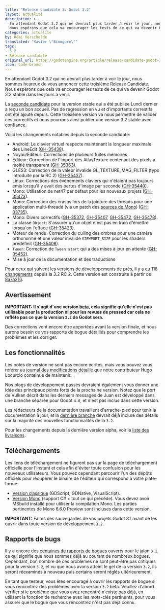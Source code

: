 ```yaml
---
title: "Release candidate 3: Godot 3.2"
layout: actualite
description: >-
  En attendant Godot 3.2 qui ne devrait plus tarder à voir le jour, nous sommes heureux de vous annoncer cette troisième Release Candidate.
  Nous espérons que cela va encourager les tests de ce qui va devenir Godot 3.2 stable dans les jours à venir.
categories: actualite
by: Rémi Verschelde 
translated: "Xavier \"Binogure\""
tags:
- 3.2
- Release candidate
original_url: https://godotengine.org/article/release-candidate-godot-3-2-rc-3
icon: code-branch
---
```


En attendant Godot 3.2 qui ne devrait plus tarder à voir le jour, nous sommes heureux de vous annoncer cette troisième Release Candidate.
Nous espérons que cela va encourager les tests de ce qui va devenir Godot 3.2 stable dans les jours à venir.

La [seconde candidate](https://www.godot-francophone.org/actualite-release-candidate-3-2-rc-2/) pour la version stable qui a été publiée Lundi dernier a reçu un bon accueil. Pas de regression en vu et d'importants correstifs ont été ajouté depuis. Cette troisième version va nous permettre de valider ces correctifs et nous pourrons ainsi publier une version 3.2 stable avec confiance.

Voici les changements notables depuis la seconde candidate:
- Android: Le clavier virtuel respecte maintenant la longueur maximale des LineEdit ([GH-35438](https://github.com/godotengine/godot/pull/35438)).
- Noyau/Editeur: Corrections de plusieurs fuites mémoires
- Éditeur: Correction de l'import des AtlasTexture contenant des pixels a moitié transparent ([GH-35363](https://github.com/godotengine/godot/pull/35363)).
- GLES3: Correction de la valeur invalide GL_TEXTURE_MAG_FILTER (typo introduite par la RC 2) ([GH-35437](https://github.com/godotengine/godot/pull/35437)).
- Linux: Corrections des évènements claviers qui n'étaient pas toujours émis lorsqu'il y avait des pertes d'image par seconde ([GH-35440](https://github.com/godotengine/godot/pull/35440)).
- Mono: Utilisation de net47 par défaut pour les nouveaux projets ([GH-35473](https://github.com/godotengine/godot/pull/35473)).
- Mono: Correction des crashs lors de la jointure des threads pour une application multi-threadé (via un patch des [sources de Mono](https://github.com/godotengine/godot-mono-builds/commit/7e3e21defce3120f4ef4cca6e6838dded15fd13c)) ([GH-33735](https://github.com/godotengine/godot/issues/33735)).
- Mono: Divers correctifs ([GH-35372](https://github.com/godotengine/godot/pull/35372), [GH-35407](https://github.com/godotengine/godot/pull/35407), [GH-35472](https://github.com/godotengine/godot/pull/35472), [GH-35478](https://github.com/godotengine/godot/pull/35478)).
- La classe `Object`: S'assurer qu'un objet n'est pas en train d'émettre lorsqu'on l'efface ([GH-35423](https://github.com/godotengine/godot/pull/35423)).
- Moteur de rendu: Correction du culling des ombres pour une caméra orthonormé et une valeur invalide `VIEWPORT_SIZE` pour les shaders prédéfinit ([GH-35406](https://github.com/godotengine/godot/pull/35406)).
- `Tween`: Correction de `Tween:start` qui a des mises à jour en attente ([GH-35452](https://github.com/godotengine/godot/pull/35452)).
- Mise à jour de la documentation et des traductions

Pour ceux qui suivent les versions de développements de près, il y a eu [118 changements](https://github.com/godotengine/godot/compare/adb6734b491091663d9159efe6e5a5fa9ff5202f...8a7a216be5dfbd8e2b7f32c39a92bbecec9306ca) depuis la 3.2 RC 2. Cette version est construite à partir de [8a7a216](https://github.com/godotengine/godot/commit/8a7a216be5dfbd8e2b7f32c39a92bbecec9306ca).

## Avertissement
**IMPORTANT: Il s'agit d'une version [beta](https://en.wikipedia.org/wiki/Software_release_life_cycle#Beta), cela signifie qu'elle n'est pas utilisable pour la production ni pour les revues de pressed car cela ne reflète pas ce que la version `3.2` de Godot sera.**

Des corrections vont encore être apportées avant la version finale, et nous aurons besoin de vos rapports de bogue détaillés pour comprendre les problèmes et les corriger.

## Les fonctionnalités
Les notes de version ne sont pas encore écrites, mais vous pouvez vous référer au [journal des modifications détaillé](https://github.com/godotengine/godot/blob/master/CHANGELOG.md) que notre contributeur Hugo Locurcio conteinue de maintenir.

Nos blogs de développement passés devraient également vous donner une idée des principaux points forts de la prochaine version. Notez que le port de Vulkan décrit dans les derniers messages de Juan est développé dans une branche séparée pour Godot `4.0`, et n'est pas inclus dans cette version.

Les rédacteurs de la documentation travaillent d'arrache-pied pour tenir la documentation à jour, et la [dernière branche](https://docs.godotengine.org/fr/latest/) devrait déjà inclure des détails sur la majorité des nouvelles fonctionnalités de la `3.2`.

Pour les changements depuis la dernière version alpha, voir la [liste des livraisons](https://github.com/godotengine/godot/compare/adb6734b491091663d9159efe6e5a5fa9ff5202f...8a7a216be5dfbd8e2b7f32c39a92bbecec9306ca).

## Téléchargements
Les liens de téléchargement ne figurent pas sur la page de téléchargement officielle pour l'instant et cela afin d'éviter toute confusion pour les nouveaux utilisateurs. Vous pouvez cependant parcourir l'un des dépôts officiels pour récupérer le binaire de l'éditeur qui correspond à votre plate-forme:

- [Version classique](https://downloads.tuxfamily.org/godotengine/3.2/rc3/) (GDScript, GDNative, VisualScript).
- [Version Mono](https://downloads.tuxfamily.org/godotengine/3.2/rc3/mono/) (support C# + tout ce qui précède). Vous devez avoir MSbuild installé pour utiliser la compilation Mono. Les parties pertinentes de Mono 6.6.0 Preview sont incluses dans cette version.

**IMPORTANT:** Faites des sauvegardes de vos projets Godot 3.1 avant de les ouvrir dans toute version de développement `3.2`.

## Rapports de bugs
Il y a encore des [centaines de rapports de bogues](https://github.com/godotengine/godot/issues?utf8=%E2%9C%93&q=is%3Aopen+is%3Aissue+milestone%3A3.2+label%3Abug+) ouverts pour le jalon `3.2`, ce qui signifie que nous sommes déjà au courant de nombreux bogues. Cependant, bon nombre de ces problèmes ne sont peut-être pas critiques pour la version `3.2`, et vu que nous avons atteint le gel de la version `3.2`, ils seront réexaminés à nouveau puis certains seront réglés ultérieurement.

En tant que testeur, vous êtes encouragé à ouvrir les rapports de bogue si vous rencontrez des problèmes avec la version `3.2` beta. Veuillez d'abord vérifier si le problème que vous avez rencontré n'existe [pas déjà](https://github.com/godotengine/godot/issues), en utilisant la fonction de recherche avec les mots-clés pertinents, pour vous assurer que le bogue que vous rencontrez n'est pas déjà connu.
